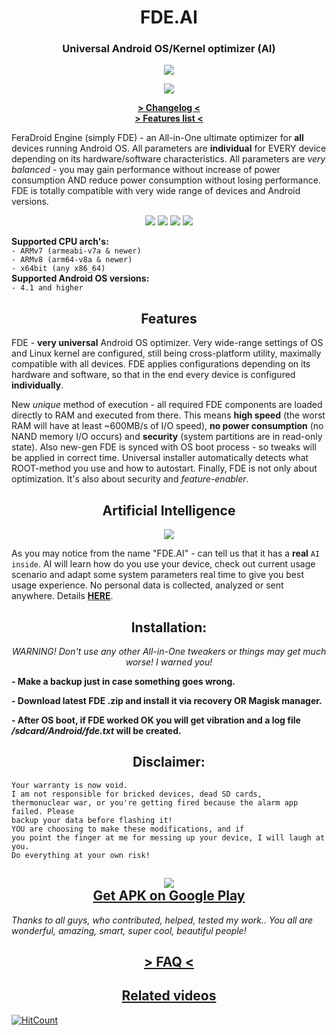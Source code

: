 <h1 align="center">FDE.AI</h1>
<h3 align="center"><strong>Universal Android OS/Kernel optimizer (AI)</strong></h3>
<p align="center"><img src="https://raw.githubusercontent.com/Magisk-Modules-Repo/FDE/master/screenshot.png"></p>
<p align="center"><img src="https://img.shields.io/badge/version-v7.2-blueviolet.svg"></p>
<p align="center"><a href="https://raw.githubusercontent.com/Magisk-Modules-Repo/FDE/master/changelog.txt"><strong> > Changelog < </strong></a><br><a href="https://github.com/feravolt/FeraDroid-Engine/blob/master/FEATURES.md"><strong> > Features list < </strong></a><br></p>
<p>FeraDroid Engine (simply FDE) - an All-in-One ultimate optimizer for <b>all</b> devices running Android OS. All parameters are <b>individual</b> for EVERY device depending on its hardware/software characteristics. All parameters are <i>very balanced</i> - you may gain performance without increase of power consumption AND reduce power consumption without losing performance. FDE is totally compatible with very wide range of devices and Android versions.<br></p>
<p align="center"><a href="https://forum.xda-developers.com/android/software-hacking/beta-feradroid-engine-v0-19-ultimate-t3284421"><img src="https://img.shields.io/badge/Forum%20thread%20on-XDA-orange.svg"></a>  <a href="https://4pda.ru/forum/index.php?showtopic=716174"><img src="https://img.shields.io/badge/Forum%20thread%20on-4PDA-9cf.svg"></a>  <a href="https://t.me/feralab_xda"><img src="https://img.shields.io/badge/Support%20group%20in-Telegram-informational.svg"></a>  <a href="https://www.facebook.com/groups/feralab/"><img src="https://img.shields.io/badge/Group%20on-Facebook-blue.svg"></a><br></p>
<p><b>Supported CPU arch's:</b><br>
<code>- ARMv7 (armeabi-v7a & newer)</code><br>
<code>- ARMv8 (arm64-v8a & newer)</code><br>
<code>- x64bit (any x86_64)</code><br>
<b>Supported Android OS versions:</b><br>
<code>- 4.1 and higher</code><br></p>
<h2 align="center"><strong>Features</strong></h3>
<p>FDE - <b>very universal</b> Android OS optimizer. Very wide-range settings of OS and Linux kernel are configured, still being cross-platform utility, maximally compatible with all devices. FDE applies configurations depending on its hardware and software, so that in the end every device is configured <b>individually</b>.</p><p>New <i>unique</i> method of execution - all required FDE components are loaded directly to RAM and executed from there. This means <b>high speed</b> (the worst RAM will have at least ~600MB/s of I/O speed), <b>no power consumption</b> (no NAND memory I/O occurs) and <b>security</b> (system partitions are in read-only state). Also new-gen FDE is synced with OS boot process - so tweaks will be applied in correct time. Universal installer automatically detects what ROOT-method you use and how to autostart. Finally, FDE is not only about optimization. It's also about security and <i>feature-enabler</i>.</p>
<h2 align="center"><strong>Artificial Intelligence</strong></h3>
<p align="center"><img src="https://raw.githubusercontent.com/Magisk-Modules-Repo/FDE/master/ai.png"></p>
<p>As you may notice from the name "FDE.AI" - can tell us that it has a <b>real</b> <code>AI inside</code>. AI will learn how do you use your device, check out current usage scenario and adapt some system parameters real time to give you best usage experience. No personal data is collected, analyzed or sent anywhere. Details <a href="https://forum.xda-developers.com/showpost.php?p=79414180&postcount=743"><b>HERE</b></a>.<br></p>
<h2 align="center"><strong>Installation:</strong></h3>
<p align="center"><i>WARNING! Don't use any other All-in-One tweakers or things may get much worse! I warned you!</i><br></p>
<p><b>- Make a backup just in case something goes wrong.</b></p>
<p><b>- Download latest FDE .zip and install it via recovery OR Magisk manager.</b></p>
<p><b>- After OS boot, if FDE worked OK you will get vibration and a log file <i>/sdcard/Android/fde.txt</i> will be created.</b><br></p>
<h2 align="center"><strong>Disclaimer:</strong></h3>
<p><code>Your warranty is now void.
I am not responsible for bricked devices, dead SD cards,
thermonuclear war, or you're getting fired because the alarm app failed. Please
backup your data before flashing it!
YOU are choosing to make these modifications, and if
you point the finger at me for messing up your device, I will laugh at you.
Do everything at your own risk!</code><br></p>
<h2 align="center"><img src="https://raw.githubusercontent.com/Magisk-Modules-Repo/FDE/master/gplay.png"><br><strong><a href="https://play.google.com/store/apps/details?id=com.feravolt.fdeai">Get APK on Google Play</a></strong><br></h2>
<p><i>Thanks to all guys, who contributed, helped, tested my work.. You all are wonderful, amazing, smart, super cool, beautiful people!</i><br></p>
<h2 align="center"><a href="https://forum.xda-developers.com/showpost.php?p=79092323&postcount=517"><strong> > FAQ < </strong></a><br></h2>
<h2 align="center"><a href="https://forum.xda-developers.com/showpost.php?p=79382552&postcount=722"><strong>Related videos</strong></a><br></h2>

[![HitCount](http://hits.dwyl.io/Magisk-Modules-Repo/FDE.svg)](http://hits.dwyl.io/Magisk-Modules-Repo/FDE)

